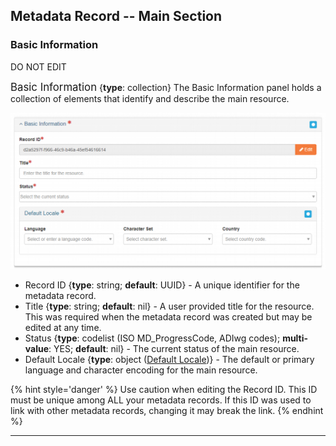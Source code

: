 ## Metadata Record -- Main Section
### Basic Information
DO NOT EDIT

<span class="md-panel" style="font-size: larger">Basic Information</span> <i class="fa fa-asterisk required" title="Required"> </i> {**type**: collection} The <span class="md-panel">Basic Information</span> panel holds a collection of elements that identify and describe the main resource.

![Basic Information Panel](/assets/reference/edit-objects/basic-info-main.png)

* <span class="md-element">Record ID</span> <i class="fa fa-asterisk required" title="Required"></i> {**type**: string; **default**: UUID} - A unique identifier for the metadata record. 
* <span class="md-element">Title</span> <i class="fa fa-asterisk required" title="Required"> </i> {**type**: string; **default**: nil} - A user provided title for the resource.  This was required when the metadata record was created but may be edited at any time.
* <span class="md-element">Status</span> <i class="fa fa-asterisk required" title="Required"> </i> {**type**: codelist (ISO MD_ProgressCode, ADIwg codes); **multi-value**: YES; **default**: nil} - The current status of the main resource.
* <span class="md-element">Default Locale</span> <i class="fa fa-asterisk required" title="Required"> </i> {**type**: object ([<span class="md-panel">Default Locale</span>](locale-panel.md))} - The default or primary language and character encoding for the main resource. 

{% hint style='danger' %}
  Use caution when editing the <span class="md-element">Record ID</span>.  This ID must be unique among ALL your metadata records.  If this ID was used to link with other metadata records, changing it may break the link.
{% endhint %}

---
